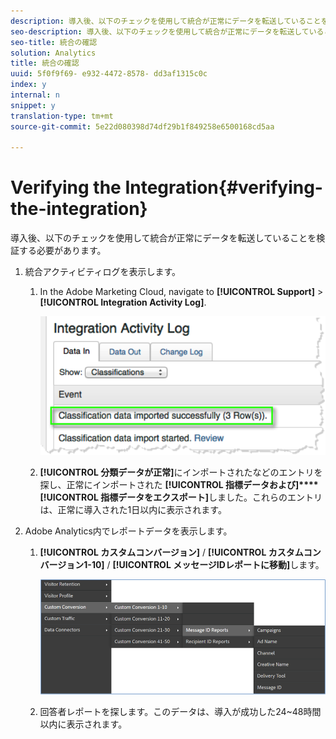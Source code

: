 ```yaml
---
description: 導入後、以下のチェックを使用して統合が正常にデータを転送していることを検証する必要があります。
seo-description: 導入後、以下のチェックを使用して統合が正常にデータを転送していることを検証する必要があります。
seo-title: 統合の確認
solution: Analytics
title: 統合の確認
uuid: 5f0f9f69- e932-4472-8578- dd3af1315c0c
index: y
internal: n
snippet: y
translation-type: tm+mt
source-git-commit: 5e22d080398d74df29b1f849258e6500168cd5aa

---
```



# Verifying the Integration{#verifying-the-integration}

導入後、以下のチェックを使用して統合が正常にデータを転送していることを検証する必要があります。

1. 統合アクティビティログを表示します。
   1. In the Adobe Marketing Cloud, navigate to **[!UICONTROL Support]** &gt; **[!UICONTROL Integration Activity Log]**.

      ![](assets/integration_activity_log.png)

   1. **[!UICONTROL 分類データが正常]**&#x200B;にインポートされたなどのエントリを探し、正常にインポートされた **[!UICONTROL 指標データおよび]****[!UICONTROL 指標データをエクスポート]**&#x200B;しました。これらのエントリは、正常に導入された1日以内に表示されます。
1. Adobe Analytics内でレポートデータを表示します。
   1. **[!UICONTROL カスタムコンバージョン]** / **[!UICONTROL カスタムコンバージョン1-10]** / **[!UICONTROL メッセージIDレポートに移動]**&#x200B;します。

      ![](assets/reporting.png)

   1. 回答者レポートを探します。このデータは、導入が成功した24~48時間以内に表示されます。
